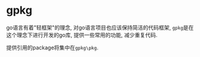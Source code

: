 # gpkg

go语言有着"轻框架"的理念, 对go语言项目也应该保持简洁的代码框架, `gpkg`是在这个理念下进行开发的go库, 提供一些常用的功能, 减少重复代码.

提供引用的package将集中在`gpkg\pkg`.